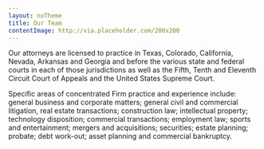 ```yaml
---
layout: noTheme
title: Our Team
contentImage: http://via.placeholder.com/200x200
---
```

Our attorneys are licensed to practice in Texas, Colorado, California, Nevada, Arkansas and Georgia and before the various state and federal courts in each of those jurisdictions as well as the Fifth, Tenth and Eleventh Circuit Court of Appeals and the United States Supreme Court.

Specific areas of concentrated Firm practice and experience include: general business and corporate matters; general civil and commercial litigation, real estate transactions; construction law; intellectual property; technology disposition; commercial transactions; employment law; sports and entertainment; mergers and acquisitions; securities; estate planning; probate; debt work-out; asset planning and commercial bankruptcy.
